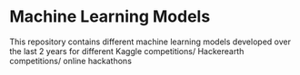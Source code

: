 # Machine Learning Models<br>
This repository contains different machine learning models developed over the last 2 years for different Kaggle competitions/ Hackerearth competitions/ online hackathons
